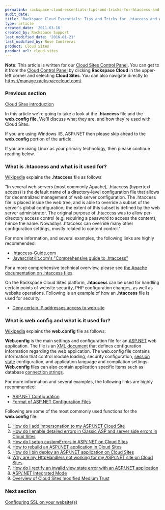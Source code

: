```yaml
---
permalink: rackspace-cloud-essentials-tips-and-tricks-for-htaccess-and-webconfig/
audit_date:
title: 'Rackspace Cloud Essentials: Tips and Tricks for .htaccess and web.config'
type: article
created_date: '2011-03-16'
created_by: Rackspace Support
last_modified_date: '2016-01-21'
last_modified_by: Rose Contreras
product: Cloud Sites
product_url: cloud-sites
---
```


**Note:** This article is written for our [Cloud Sites Control Panel](https://manage.rackspacecloud.com/). You can get to it from the [Cloud Control Panel](https://mycloud.rackspace.com) by clicking **Rackspace Cloud** in the upper-left corner and selecting **Cloud Sites**. You can also navigate directly to <https://manage.rackspacecloud.com/>.

### Previous section

[Cloud Sites introduction](/how-to/cloud-sites)

In this article we're going to take a look at the **.htaccess** file and
the **web.config file.** We'll discuss what they are, and how they're
used with Cloud Sites.

If you are using Windows IIS, ASP/.NET then please skip ahead to the **web.config** portion of the article.

If you are using Linux as your primary technology, then please continue
reading below.

### What is .htaccess and what is it used for?

[Wikipedia](http://en.wikipedia.org/wiki/Htaccess)
explains the **.htaccess** file as follows:

"In several web servers (most commonly Apache), .htaccess (hypertext
access) is the default name of a directory-level configuration file that
allows for decentralized management of web server configuration. The
.htaccess file is placed inside the web tree, and is able to override a
subset of the server's global configuration; the extent of this subset
is defined by the web server administrator. The original purpose of
.htaccess was to allow per-directory access control (e.g. requiring a
password to access the content), hence the name. Nowadays .htaccess can
override many other configuration settings, mostly related to content
control."

For more information, and several examples, the following links are
highly recommended:

-   [.htaccess-Guide.com](http://www.htaccess-guide.com/)
-   [JavascriptKit.com's "Comprehensive guide to .htaccess"](http://www.javascriptkit.com/howto/htaccess.shtml)

For a more comprehensive technical overview, please see [the Apache documentation on .htaccess files](http://httpd.apache.org/docs/2.0/howto/htaccess.html).

On the Rackspace Cloud Sites platform, **.htaccess** can be used for
handling certain points of website security, PHP configuration changes,
as well as website operations. Following is an example of how an **.htaccess**
file is used for security.

-   [Deny certain IP addresses access to web site](/how-to/controlling-access-to-linux-cloud-sites-based-on-the-client-ip-address)

### What is web.config and what is it used for?

[Wikipedia](http://en.wikipedia.org/wiki/Htaccess) explains
the **web.config** file as follows:

**Web.config** is the main settings and configuration file for an [ASP.NET](http://en.wikipedia.org/wiki/ASP.NET) web application. The file is an [XML document](http://en.wikipedia.org/wiki/XML_document) that defines configuration information regarding the web application. The web.config file contains information that control module loading, security configuration, [session state](http://en.wikipedia.org/wiki/ASP.NET_state_management) configuration, and application language and compilation settings. **Web.config** files can also contain application specific items such as database [connection strings](http://en.wikipedia.org/wiki/Connection_string).

For more information and several examples, the following links are
highly recommended:

-   [ASP.NET Configuration](http://msdn.microsoft.com/en-us/library/w7w4sb0w.aspx)
-   [Format of ASP.NET Configuration Files](http://msdn2.microsoft.com/en-us/library/ackhksh7(VS.71).aspx)

Following are some of the most commonly used functions for the **web.config**
file:

1.  [How do I add impersonation to my ASP/.NET Cloud Site](/how-to/add-impersonation-to-your-aspnet-cloud-site)
2.  [How do I enable detailed errors in Classic ASP and server side errors in Cloud Sites](/how-to/enable-detailed-errors-in-classic-asp-and-server-side-errors-on-cloud-sites)
3.  [How do I setup customErrors in ASP/.NET on Cloud Sites](/how-to/set-up-custom-error-messages-in-aspnet-on-cloud-sites)
4.  [How to rebuild an ASP/.NET application in Cloud Sites](/how-to/rebuild-an-aspnet-application-in-cloud-sites)
5.  [How do I bin deploy an ASP/.NET application on Cloud Sites](/how-to/bin-deploy-an-aspnet-assembly-on-cloud-sites)
6.  [Why are my HttpHandlers not working for my ASP/.NET site on Cloud Sites](/how-to/httphandlers-not-working-in-integrated-mode-for-aspnet-sites-on-cloud-sites)
7.  [How do I rectify an invalid view state error with an ASP/.NET application](/how-to/cloud-sites-faq)
8.  [ASP/.NET Integrated Mode](/how-to/aspnet-integrated-mode-on-cloud-sites)
9.  [Overview of Cloud Sites modified Medium Trust](/how-to/modified-medium-trust-on-cloud-sites)

### Next section

[Configuring SSL on your website(s)](/how-to/getting-started-with-cloud-sites-configuring-ssl-on-your-websites)
